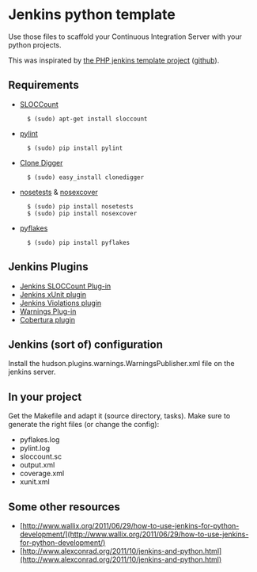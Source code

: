 # Jenkins python template

Use those files to scaffold your Continuous Integration Server with your python projects.

This was inspirated by [the PHP jenkins template project](http://jenkins-php.org/) ([github](https://github.com/sebastianbergmann/php-jenkins-template)).



## Requirements

* [SLOCCount](http://www.dwheeler.com/sloccount/)

        $ (sudo) apt-get install sloccount

* [pylint](http://pypi.python.org/pypi/pylint)

        $ (sudo) pip install pylint

* [Clone Digger](http://clonedigger.sourceforge.net/)

        $ (sudo) easy_install clonedigger

* [nosetests](http://readthedocs.org/docs/nose/en/latest/) & [nosexcover](http://pypi.python.org/pypi/nosexcover)

        $ (sudo) pip install nosetests
        $ (sudo) pip install nosexcover

* [pyflakes](http://pypi.python.org/pypi/pyflakes)

        $ (sudo) pip install pyflakes


## Jenkins Plugins

* [Jenkins SLOCCount Plug-in](http://wiki.jenkins-ci.org/display/JENKINS/SLOCCount+Plugin)
* [Jenkins xUnit plugin](http://wiki.jenkins-ci.org/display/JENKINS/xUnit+Plugin)
* [Jenkins Violations plugin](http://wiki.jenkins-ci.org/display/JENKINS/Violations)
* [Warnings Plug-in](https://wiki.jenkins-ci.org/display/JENKINS/Warnings+Plugin)
* [Cobertura plugin](https://wiki.jenkins-ci.org/display/JENKINS/Cobertura+Plugin)


## Jenkins (sort of) configuration

Install the hudson.plugins.warnings.WarningsPublisher.xml file on the jenkins server.


## In your project

Get the Makefile and adapt it (source directory, tasks). Make sure to generate the right files (or change the config):

* pyflakes.log
* pylint.log
* sloccount.sc
* output.xml
* coverage.xml
* xunit.xml


## Some other resources

* [http://www.wallix.org/2011/06/29/how-to-use-jenkins-for-python-development/](http://www.wallix.org/2011/06/29/how-to-use-jenkins-for-python-development/)
* [http://www.alexconrad.org/2011/10/jenkins-and-python.html](http://www.alexconrad.org/2011/10/jenkins-and-python.html)

